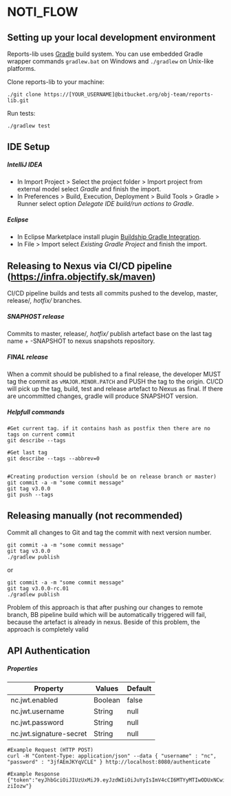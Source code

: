 # NOTI_FLOW

## Setting up your local development environment

Reports-lib uses [Gradle](https://gradle.org) build system. You can use embedded Gradle wrapper commands `gradlew.bat` on Windows and `./gradlew` on Unix-like platforms.

Clone reports-lib to your machine:

```
./git clone https://[YOUR_USERNAME]@bitbucket.org/obj-team/reports-lib.git
```

Run tests:

```
./gradlew test
```

## IDE Setup
##### IntelliJ IDEA

* In Import Project > Select the project folder > Import project from external model select *Gradle* and finish the import. 
* In Preferences > Build, Execution, Deployment > Build Tools > Gradle > Runner select option *Delegate IDE build/run actions to Gradle*. 

##### Eclipse

* In Eclipse Marketplace install plugin [Buildship Gradle Integration](http://marketplace.eclipse.org/content/buildship-gradle-integration).
* In File > Import select *Existing Gradle Project* and finish the import.

## Releasing to Nexus via CI/CD pipeline (https://infra.objectify.sk/maven)

CI/CD pipeline builds and tests all commits pushed to the develop, master, release/*, hotfix/* branches. 

##### SNAPHOST release
Commits to master, release/*, hotfix/* publish artefact base on the last tag name + -SNAPSHOT to nexus snapshots repository.

##### FINAL release
When a commit should be published to a final release, the developer MUST tag the commit as `vMAJOR.MINOR.PATCH` and PUSH the tag to the origin. 
CI/CD will pick up the tag, build, test and release artefact to Nexus as final. If there are uncommitted changes, gradle will produce SNAPSHOT version. 

##### Helpfull commands

```
#Get current tag. if it contains hash as postfix then there are no tags on current commit 
git describe --tags 					

#Get last tag
git describe --tags --abbrev=0		


#Creating production version (should be on release branch or master)
git commit -a -m "some commit message"
git tag v3.0.0 
git push --tags

```

## Releasing manually (not recommended)

Commit all changes to Git and tag the commit with next version number. 

```
git commit -a -m "some commit message"
git tag v3.0.0 
./gradlew publish
```

or

```
git commit -a -m "some commit message"
git tag v3.0.0-rc.01
./gradlew publish
```

Problem of this approach is that after pushing our changes to remote branch, BB pipeline build which will be automatically triggered will fail, because the artefact is already in nexus. Beside of this problem, the approach is completely valid


## API Authentication

##### Properties
| Property                | Values                  | Default |
|-------------------------|-------------------------|---------|
| nc.jwt.enabled          | Boolean                 | false   |
| nc.jwt.username         | String                  | null    |
| nc.jwt.password         | String                  | null    |
| nc.jwt.signature-secret | String                  | null    |

```
#Example Request (HTTP POST)
curl -H "Content-Type: application/json" --data { "username" : "nc", "password" : "3jfAEmJKYqVCLE" } http://localhost:8080/authenticate

#Example Response
{"token":"eyJhbGciOiJIUzUxMiJ9.eyJzdWIiOiJuYyIsImV4cCI6MTYyMTIwODUxNCwiaWF0IjoxNjIxMTkwNTE0fQ.Se6yitIkVvbyVkWZIZk8Vxpr_Gp0L9uONW9ErideekzKlQUfogSfdqVz7LPGAZcZR2JK0OiYsjRSQq5-ziIozw"}
```

